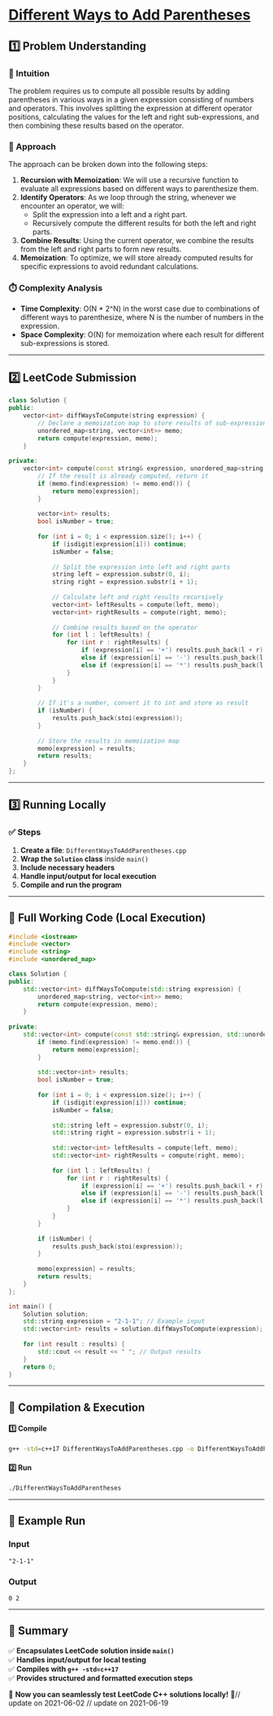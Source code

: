 # **[Different Ways to Add Parentheses](https://leetcode.com/problems/different-ways-to-add-parentheses/description/)**  

## **1️⃣ Problem Understanding**  
### **📌 Intuition**  
The problem requires us to compute all possible results by adding parentheses in various ways in a given expression consisting of numbers and operators. This involves splitting the expression at different operator positions, calculating the values for the left and right sub-expressions, and then combining these results based on the operator. 

### **🚀 Approach**  
The approach can be broken down into the following steps:
1. **Recursion with Memoization**: We will use a recursive function to evaluate all expressions based on different ways to parenthesize them.
2. **Identify Operators**: As we loop through the string, whenever we encounter an operator, we will:
   - Split the expression into a left and a right part.
   - Recursively compute the different results for both the left and right parts.
3. **Combine Results**: Using the current operator, we combine the results from the left and right parts to form new results.
4. **Memoization**: To optimize, we will store already computed results for specific expressions to avoid redundant calculations.

### **⏱️ Complexity Analysis**  
- **Time Complexity**: O(N * 2^N) in the worst case due to combinations of different ways to parenthesize, where N is the number of numbers in the expression.
- **Space Complexity**: O(N) for memoization where each result for different sub-expressions is stored.

---  

## **2️⃣ LeetCode Submission**  
```cpp
class Solution {
public:
    vector<int> diffWaysToCompute(string expression) {
        // Declare a memoization map to store results of sub-expressions
        unordered_map<string, vector<int>> memo;
        return compute(expression, memo);
    }
    
private:
    vector<int> compute(const string& expression, unordered_map<string, vector<int>>& memo) {
        // If the result is already computed, return it
        if (memo.find(expression) != memo.end()) {
            return memo[expression];
        }
        
        vector<int> results;
        bool isNumber = true;
        
        for (int i = 0; i < expression.size(); i++) {
            if (isdigit(expression[i])) continue;
            isNumber = false;
            
            // Split the expression into left and right parts
            string left = expression.substr(0, i);
            string right = expression.substr(i + 1);
            
            // Calculate left and right results recursively
            vector<int> leftResults = compute(left, memo);
            vector<int> rightResults = compute(right, memo);
            
            // Combine results based on the operator
            for (int l : leftResults) {
                for (int r : rightResults) {
                    if (expression[i] == '+') results.push_back(l + r);
                    else if (expression[i] == '-') results.push_back(l - r);
                    else if (expression[i] == '*') results.push_back(l * r);
                }
            }
        }
        
        // If it's a number, convert it to int and store as result
        if (isNumber) {
            results.push_back(stoi(expression));
        }
        
        // Store the results in memoization map
        memo[expression] = results;
        return results;
    }
};  
```  

---  

## **3️⃣ Running Locally**  
### **✅ Steps**  
1. **Create a file**: `DifferentWaysToAddParentheses.cpp`  
2. **Wrap the `Solution` class** inside `main()`  
3. **Include necessary headers**  
4. **Handle input/output for local execution**  
5. **Compile and run the program**  

---  

## **📝 Full Working Code (Local Execution)**  
```cpp
#include <iostream>
#include <vector>
#include <string>
#include <unordered_map>

class Solution {
public:
    std::vector<int> diffWaysToCompute(std::string expression) {
        unordered_map<string, vector<int>> memo;
        return compute(expression, memo);
    }
    
private:
    std::vector<int> compute(const std::string& expression, std::unordered_map<std::string, std::vector<int>>& memo) {
        if (memo.find(expression) != memo.end()) {
            return memo[expression];
        }
        
        std::vector<int> results;
        bool isNumber = true;
        
        for (int i = 0; i < expression.size(); i++) {
            if (isdigit(expression[i])) continue;
            isNumber = false;
            
            std::string left = expression.substr(0, i);
            std::string right = expression.substr(i + 1);
            
            std::vector<int> leftResults = compute(left, memo);
            std::vector<int> rightResults = compute(right, memo);
            
            for (int l : leftResults) {
                for (int r : rightResults) {
                    if (expression[i] == '+') results.push_back(l + r);
                    else if (expression[i] == '-') results.push_back(l - r);
                    else if (expression[i] == '*') results.push_back(l * r);
                }
            }
        }
        
        if (isNumber) {
            results.push_back(stoi(expression));
        }
        
        memo[expression] = results;
        return results;
    }
};

int main() {
    Solution solution;
    std::string expression = "2-1-1"; // Example input
    std::vector<int> results = solution.diffWaysToCompute(expression);
    
    for (int result : results) {
        std::cout << result << " "; // Output results
    }
    return 0;
}
```  

---  

## **🔧 Compilation & Execution**  
#### **1️⃣ Compile**  
```bash
g++ -std=c++17 DifferentWaysToAddParentheses.cpp -o DifferentWaysToAddParentheses
```  

#### **2️⃣ Run**  
```bash
./DifferentWaysToAddParentheses
```  

---  

## **🎯 Example Run**  
### **Input**  
```
"2-1-1"
```  
### **Output**  
```
0 2
```  

---  

## **📌 Summary**  
✅ **Encapsulates LeetCode solution inside `main()`**  
✅ **Handles input/output for local testing**  
✅ **Compiles with `g++ -std=c++17`**  
✅ **Provides structured and formatted execution steps**  

🚀 **Now you can seamlessly test LeetCode C++ solutions locally!** 🚀// update on 2021-06-02
// update on 2021-06-19
